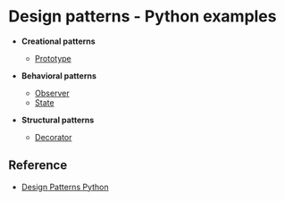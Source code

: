 # Design patterns - Python examples

- **Creational patterns**
  - [Prototype](creational/prototype)

- **Behavioral patterns**
  - [Observer](behavioral/observer)
  - [State](behavioral/state)

- **Structural patterns**
  - [Decorator](structural/decorator)

## Reference

- [Design Patterns Python](https://github.com/kelvins/design-patterns-python)